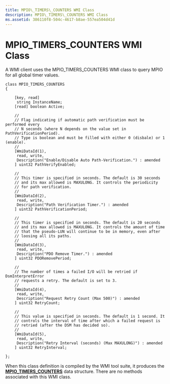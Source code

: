```yaml
---
title: MPIO\_TIMERS\_COUNTERS WMI Class
description: MPIO\_TIMERS\_COUNTERS WMI Class
ms.assetid: 386110f8-504c-4617-b8ae-557ea504d41d
---
```


# MPIO\_TIMERS\_COUNTERS WMI Class


A WMI client uses the MPIO\_TIMERS\_COUNTERS WMI class to query MPIO for all global timer values.

```
class MPIO_TIMERS_COUNTERS
{

    [key, read]
     string InstanceName;
    [read] boolean Active;

    //
    // Flag indicating if automatic path verification must be performed every
    // N seconds (where N depends on the value set in PathVerificationPeriod).
    // Type is boolean and must be filled with either 0 (disbale) or 1 (enable).
    //
    [WmiDataId(1),
     read, write,
     Description("Enable/Disable Auto Path-Verification.") : amended
    ] uint32 PathVerifyEnabled;

    //
    // This timer is specified in seconds. The default is 30 seconds
    // and its max allowed is MAXULONG. It controls the periodicity
    // for path verification.
    //
    [WmiDataId(2),
     read, write,
     Description("Path Verification Timer.") : amended
    ] uint32 PathVerificationPeriod;

    //
    // This timer is specified in seconds. The default is 20 seconds
    // and its max allowed is MAXULONG. It controls the amount of time
    // that the pseudo-LUN will continue to be in memory, even after
    // loosing all its paths.
    //
    [WmiDataId(3),
     read, write,
     Description("PDO Remove Timer.") : amended
    ] uint32 PDORemovePeriod;

    //
    // The number of times a failed I/O will be retried if DsmInterpretError
    // requests a retry. The default is set to 3.
    //
    [WmiDataId(4),
     read, write,
     Description("Request Retry Count (Max 500)") : amended
    ] uint32 RetryCount;

    //
    // This value is specified in seconds. The default is 1 second. It
    // controls the interval of time after which a failed request is
    // retried (after the DSM has decided so).
    //
    [WmiDataId(5),
     read, write,
     Description("Retry Interval (seconds) (Max MAXULONG)") : amended
    ] uint32 RetryInterval;

};
```

When this class definition is compiled by the WMI tool suite, it produces the [**MPIO\_TIMERS\_COUNTERS**](https://msdn.microsoft.com/library/windows/hardware/ff562461) data structure. There are no methods associated with this WMI class.

 

 





